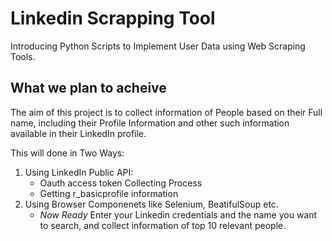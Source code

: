 # Linkedin Scrapping Tool
Introducing Python Scripts to Implement User Data using Web Scraping Tools. 

## What we plan to acheive 
The aim of this project is to collect information of People based on their Full name, including their Profile Information and other such information available in their LinkedIn profile.

This will done in Two Ways:

1) Using LinkedIn Public API:
    - Oauth access token Collecting Process
    - Getting r_basicprofile information
2) Using Browser Componenets like Selenium, BeatifulSoup etc.
    - *Now Ready* Enter your Linkedin credentials and the name you want to search, and collect information of top 10 relevant people.
